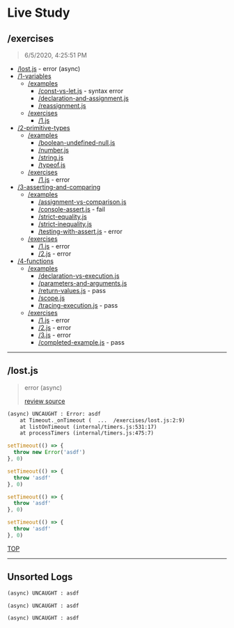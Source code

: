 # Live Study 

## /exercises

> 6/5/2020, 4:25:51 PM 

- [/lost.js](#lostjs) - error (async)
- [/1-variables](./1-variables/REVIEW.md)
  - [/examples](./1-variables/examples/REVIEW.md)
    - [/const-vs-let.js](./1-variables/examples/REVIEW.md#const-vs-letjs) - syntax error
    - [/declaration-and-assignment.js](./1-variables/examples/REVIEW.md#declaration-and-assignmentjs) 
    - [/reassignment.js](./1-variables/examples/REVIEW.md#reassignmentjs) 
  - [/exercises](./1-variables/exercises/REVIEW.md)
    - [/1.js](./1-variables/exercises/REVIEW.md#1js) 
- [/2-primitive-types](./2-primitive-types/REVIEW.md)
  - [/examples](./2-primitive-types/examples/REVIEW.md)
    - [/boolean-undefined-null.js](./2-primitive-types/examples/REVIEW.md#boolean-undefined-nulljs) 
    - [/number.js](./2-primitive-types/examples/REVIEW.md#numberjs) 
    - [/string.js](./2-primitive-types/examples/REVIEW.md#stringjs) 
    - [/typeof.js](./2-primitive-types/examples/REVIEW.md#typeofjs) 
  - [/exercises](./2-primitive-types/exercises/REVIEW.md)
    - [/1.js](./2-primitive-types/exercises/REVIEW.md#1js) - error
- [/3-asserting-and-comparing](./3-asserting-and-comparing/REVIEW.md)
  - [/examples](./3-asserting-and-comparing/examples/REVIEW.md)
    - [/assignment-vs-comparison.js](./3-asserting-and-comparing/examples/REVIEW.md#assignment-vs-comparisonjs) 
    - [/console-assert.js](./3-asserting-and-comparing/examples/REVIEW.md#console-assertjs) - fail
    - [/strict-equality.js](./3-asserting-and-comparing/examples/REVIEW.md#strict-equalityjs) 
    - [/strict-inequality.js](./3-asserting-and-comparing/examples/REVIEW.md#strict-inequalityjs) 
    - [/testing-with-assert.js](./3-asserting-and-comparing/examples/REVIEW.md#testing-with-assertjs) - error
  - [/exercises](./3-asserting-and-comparing/exercises/REVIEW.md)
    - [/1.js](./3-asserting-and-comparing/exercises/REVIEW.md#1js) - error
    - [/2.js](./3-asserting-and-comparing/exercises/REVIEW.md#2js) - error
- [/4-functions](./4-functions/REVIEW.md)
  - [/examples](./4-functions/examples/REVIEW.md)
    - [/declaration-vs-execution.js](./4-functions/examples/REVIEW.md#declaration-vs-executionjs) 
    - [/parameters-and-arguments.js](./4-functions/examples/REVIEW.md#parameters-and-argumentsjs) 
    - [/return-values.js](./4-functions/examples/REVIEW.md#return-valuesjs) - pass
    - [/scope.js](./4-functions/examples/REVIEW.md#scopejs) 
    - [/tracing-execution.js](./4-functions/examples/REVIEW.md#tracing-executionjs) - pass
  - [/exercises](./4-functions/exercises/REVIEW.md)
    - [/1.js](./4-functions/exercises/REVIEW.md#1js) - error
    - [/2.js](./4-functions/exercises/REVIEW.md#2js) - error
    - [/3.js](./4-functions/exercises/REVIEW.md#3js) - error
    - [/completed-example.js](./4-functions/exercises/REVIEW.md#completed-examplejs) - pass

---

## /lost.js

> error (async)
>
> [review source](./lost.js)

```txt
(async) UNCAUGHT : Error: asdf
    at Timeout._onTimeout (  ...  /exercises/lost.js:2:9)
    at listOnTimeout (internal/timers.js:531:17)
    at processTimers (internal/timers.js:475:7)
```

```js
setTimeout(() => {
  throw new Error('asdf')
}, 0)

setTimeout(() => {
  throw 'asdf'
}, 0)

setTimeout(() => {
  throw 'asdf'
}, 0)

setTimeout(() => {
  throw 'asdf'
}, 0)

```

[TOP](#live-study)

---

## Unsorted Logs

```txt
(async) UNCAUGHT : asdf
```
```txt
(async) UNCAUGHT : asdf
```
```txt
(async) UNCAUGHT : asdf
```
